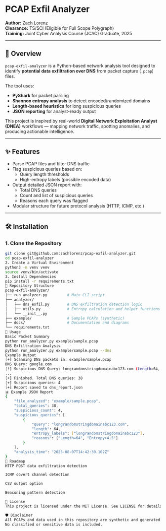 # PCAP Exfil Analyzer

**Author:** Zach Lorenz  
**Clearance:** TS/SCI (Eligible for Full Scope Polygraph)  
**Training:** Joint Cyber Analysis Course (JCAC) Graduate, 2025

---

## 📌 Overview

`pcap-exfil-analyzer` is a Python-based network analysis tool designed to identify **potential data exfiltration over DNS** from packet capture (`.pcap`) files.  

The tool uses:
- **PyShark** for packet parsing
- **Shannon entropy analysis** to detect encoded/randomized domains
- **Length-based heuristics** for long suspicious queries
- **JSON reporting** for analyst-ready output

This project is inspired by real-world **Digital Network Exploitation Analyst (DNEA)** workflows — mapping network traffic, spotting anomalies, and producing actionable intelligence.

---

## ✨ Features

- Parse PCAP files and filter DNS traffic
- Flag suspicious queries based on:
  - Query length thresholds
  - High-entropy labels (possible encoded data)
- Output detailed JSON report with:
  - Total DNS queries
  - Count and list of suspicious queries
  - Reasons each query was flagged
- Modular structure for future protocol analysis (HTTP, ICMP, etc.)

---

## 🛠 Installation

### 1. Clone the Repository
```bash
git clone git@github.com:zachlorenz/pcap-exfil-analyzer.git
cd pcap-exfil-analyzer
2. Create a Virtual Environment
python3 -m venv venv
source venv/bin/activate
3. Install Dependencies
pip install -r requirements.txt
📂 Repository Structure
pcap-exfil-analyzer/
├── run_analyzer.py         # Main CLI script
├── analyzer/
│   ├── dns_exfil.py        # DNS exfiltration detection logic
│   ├── utils.py            # Entropy calculation and helper functions
│   └── __init__.py
├── example/                # Sample PCAPs (synthetic)
├── docs/                   # Documentation and diagrams
└── requirements.txt
🚀 Usage
Basic Packet Summary
python run_analyzer.py example/sample.pcap
DNS Exfiltration Analysis
python run_analyzer.py example/sample.pcap --dns
Example Output
[+] Scanning DNS packets in: example/sample.pcap
DNS Query: google.com
[!] Suspicious DNS Query: longrandomstringdomainabc123.com (Length=64, Entropy>4.5)
...
[+] Finished. Total DNS queries: 38
[+] Suspicious queries: 4
[+] Report saved to dns_report.json
📊 Example JSON Report
{
    "file_analyzed": "example/sample.pcap",
    "total_queries": 38,
    "suspicious_count": 4,
    "suspicious_queries": [
        {
            "query": "longrandomstringdomainabc123.com",
            "length": 64,
            "entropy_labels": ["longrandomstringdomainabc123"],
            "reasons": ["Length=64", "Entropy>4.5"]
        }
    ],
    "analysis_time": "2025-08-07T14:42:30.102Z"
}
🔮 Roadmap
HTTP POST data exfiltration detection

ICMP covert channel detection

CSV output option

Beaconing pattern detection

📜 License
This project is licensed under the MIT License. See LICENSE for details.

🛡️ Disclaimer
All PCAPs and data used in this repository are synthetic and generated for training purposes.
No classified or sensitive data is included.
